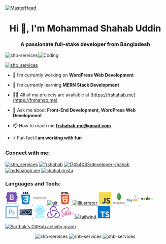 [![MasterHead](https://github.com/shb-services/shb-services/blob/main/68747470733a2f2f63686b736b696c6c732e636f6d2f77702d636f6e74656e742f75706c6f6164732f323032302f30342f504e432d416e696d617465642d42616e6e6572732e676966.gif)](https://frshahab.me)
<h1 align="center">Hi 👋, I'm Mohammad Shahab Uddin</h1>
<h3 align="center">A passionate full-stake developer from Bangladesh</h3>

<img align="right" alt="Coding" width="400" src="https://miro.medium.com/max/680/1*IRGHmiGsa16stedQvIaZfw.gif">


<p align="left"> <img src="https://komarev.com/ghpvc/?username=shb-services&label=Profile%20views&color=0e75b6&style=flat" alt="shb-services" /> </p>


<p align="left"> <a href="https://twitter.com/shb_services" target="blank"><img src="https://img.shields.io/twitter/follow/shb_services?logo=twitter&style=for-the-badge" alt="shb_services" /></a> </p>

- 🔭 I’m currently working on **WordPress Web Development**

- 🌱 I’m currently learning **MERN Stack Development**

- 👨‍💻 All of my projects are available at [https://frshahab.me](https://frshahab.me)

- 💬 Ask me about **Front-End Development, WordPress Web Development**

- 📫 How to reach me **frshahab.me@gmail.com**

- ⚡ Fun fact **I am working with fun**

<h3 align="left">Connect with me:</h3>
<p align="left">
<a href="https://twitter.com/shb_services" target="blank"><img align="center" src="https://raw.githubusercontent.com/rahuldkjain/github-profile-readme-generator/master/src/images/icons/Social/twitter.svg" alt="shb_services" height="30" width="40" /></a>
<a href="https://linkedin.com/in/frshahab" target="blank"><img align="center" src="https://raw.githubusercontent.com/rahuldkjain/github-profile-readme-generator/master/src/images/icons/Social/linked-in-alt.svg" alt="frshahab" height="30" width="40" /></a>
<a href="https://stackoverflow.com/users/17454083/developer-shahab" target="blank"><img align="center" src="https://raw.githubusercontent.com/rahuldkjain/github-profile-readme-generator/master/src/images/icons/Social/stack-overflow.svg" alt="17454083/developer-shahab" height="30" width="40" /></a>
<a href="https://fb.com/mdshahab.me" target="blank"><img align="center" src="https://raw.githubusercontent.com/rahuldkjain/github-profile-readme-generator/master/src/images/icons/Social/facebook.svg" alt="mdshahab.me" height="30" width="40" /></a>
<a href="https://instagram.com/shahab.insta" target="blank"><img align="center" src="https://raw.githubusercontent.com/rahuldkjain/github-profile-readme-generator/master/src/images/icons/Social/instagram.svg" alt="shahab.insta" height="30" width="40" /></a>
</p>

<h3 align="left">Languages and Tools:</h3>
<p align="left"> <a href="https://getbootstrap.com" target="_blank" rel="noreferrer"> <img src="https://raw.githubusercontent.com/devicons/devicon/master/icons/bootstrap/bootstrap-plain-wordmark.svg" alt="bootstrap" width="40" height="40"/> </a> <a href="https://www.w3schools.com/css/" target="_blank" rel="noreferrer"> <img src="https://raw.githubusercontent.com/devicons/devicon/master/icons/css3/css3-original-wordmark.svg" alt="css3" width="40" height="40"/> </a> <a href="https://expressjs.com" target="_blank" rel="noreferrer"> <img src="https://raw.githubusercontent.com/devicons/devicon/master/icons/express/express-original-wordmark.svg" alt="express" width="40" height="40"/> </a> <a href="https://git-scm.com/" target="_blank" rel="noreferrer"> <img src="https://www.vectorlogo.zone/logos/git-scm/git-scm-icon.svg" alt="git" width="40" height="40"/> </a> <a href="https://www.w3.org/html/" target="_blank" rel="noreferrer"> <img src="https://raw.githubusercontent.com/devicons/devicon/master/icons/html5/html5-original-wordmark.svg" alt="html5" width="40" height="40"/> </a> <a href="https://www.adobe.com/in/products/illustrator.html" target="_blank" rel="noreferrer"> <img src="https://www.vectorlogo.zone/logos/adobe_illustrator/adobe_illustrator-icon.svg" alt="illustrator" width="40" height="40"/> </a> <a href="https://developer.mozilla.org/en-US/docs/Web/JavaScript" target="_blank" rel="noreferrer"> <img src="https://raw.githubusercontent.com/devicons/devicon/master/icons/javascript/javascript-original.svg" alt="javascript" width="40" height="40"/> </a> <a href="https://www.mongodb.com/" target="_blank" rel="noreferrer"> <img src="https://raw.githubusercontent.com/devicons/devicon/master/icons/mongodb/mongodb-original-wordmark.svg" alt="mongodb" width="40" height="40"/> </a> <a href="https://www.mysql.com/" target="_blank" rel="noreferrer"> <img src="https://raw.githubusercontent.com/devicons/devicon/master/icons/mysql/mysql-original-wordmark.svg" alt="mysql" width="40" height="40"/> </a> <a href="https://nodejs.org" target="_blank" rel="noreferrer"> <img src="https://raw.githubusercontent.com/devicons/devicon/master/icons/nodejs/nodejs-original-wordmark.svg" alt="nodejs" width="40" height="40"/> </a> <a href="https://www.photoshop.com/en" target="_blank" rel="noreferrer"> <img src="https://raw.githubusercontent.com/devicons/devicon/master/icons/photoshop/photoshop-line.svg" alt="photoshop" width="40" height="40"/> </a> <a href="https://www.php.net" target="_blank" rel="noreferrer"> <img src="https://raw.githubusercontent.com/devicons/devicon/master/icons/php/php-original.svg" alt="php" width="40" height="40"/> </a> <a href="https://reactjs.org/" target="_blank" rel="noreferrer"> <img src="https://raw.githubusercontent.com/devicons/devicon/master/icons/react/react-original-wordmark.svg" alt="react" width="40" height="40"/> </a> <a href="https://redux.js.org" target="_blank" rel="noreferrer"> <img src="https://raw.githubusercontent.com/devicons/devicon/master/icons/redux/redux-original.svg" alt="redux" width="40" height="40"/> </a> <a href="https://sass-lang.com" target="_blank" rel="noreferrer"> <img src="https://raw.githubusercontent.com/devicons/devicon/master/icons/sass/sass-original.svg" alt="sass" width="40" height="40"/> </a> <a href="https://tailwindcss.com/" target="_blank" rel="noreferrer"> <img src="https://www.vectorlogo.zone/logos/tailwindcss/tailwindcss-icon.svg" alt="tailwind" width="40" height="40"/> </a> <a href="https://www.typescriptlang.org/" target="_blank" rel="noreferrer"> <img src="https://raw.githubusercontent.com/devicons/devicon/master/icons/typescript/typescript-original.svg" alt="typescript" width="40" height="40"/> </a> </p>

[![Sarthak's GitHub activity graph](https://activity-graph.herokuapp.com/graph?username=shb-services&&theme=xcode)](https://github.com/shb-services)

<p align="center"> 
  <img height="180em" width="48%" src="https://github-readme-stats.vercel.app/api?username=shb-services&show_icons=true&theme=tokyonight" alt="shb-services" /> 
  <img height="180em" width="48%" src="https://github-readme-stats.vercel.app/api/top-langs/?username=shb-services&layout=compact&theme=tokyonight" alt="shb-services" />
  <img height="180em" src="https://github-readme-streak-stats.herokuapp.com/?user=shb-services&&theme=tokyonight" alt="shb-services"/>
</p>
